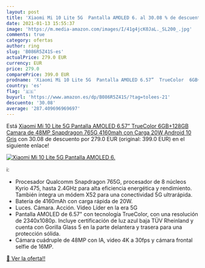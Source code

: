 ```yaml
---
layout: post
title: 'Xiaomi Mi 10 Lite 5G  Pantalla AMOLED 6. al 30.08 % de descuento'
date: 2021-01-13 15:55:37
image: 'https://m.media-amazon.com/images/I/41g4jcK0JaL._SL200_.jpg'
comments: true
category: ofertas
author: ring
slug: 'B086R5Z41S-es'
actualPrice: 279.0 EUR
currency: EUR
price: 279.0
comparePrice: 399.0 EUR
prodname: 'Xiaomi Mi 10 Lite 5G  Pantalla AMOLED 6.57”  TrueColor  6GB+128GB  Camara de 48MP  Snapdragon 765G  4160mah con Carga 20W  Android 10  Gris'
country: 'es'
flag: '🇪🇸'
buyurl: 'https://www.amazon.es/dp/B086R5Z41S/?tag=tolees-21'
descuento: '30.08'
average: '287.409696969697'
---
```


Está [Xiaomi Mi 10 Lite 5G  Pantalla AMOLED 6.57”  TrueColor  6GB+128GB  Camara de 48MP  Snapdragon 765G  4160mah con Carga 20W  Android 10  Gris](https://www.amazon.es/dp/B086R5Z41S/?tag=tolees-21) con 30.08 de descuento por 279.0 EUR (original: 399.0 EUR) en el siguiente enlace!

[![Xiaomi Mi 10 Lite 5G  Pantalla AMOLED 6.](https://m.media-amazon.com/images/I/41g4jcK0JaL._SL200_.jpg)](https://www.amazon.es/dp/B086R5Z41S/?tag=tolees-21)

ℹ️:

- Procesador Qualcomm Snapdragon 765G, procesador de 8 núcleos Kyrio 475, hasta 2.4GHz para alta eficiencia energética y rendimiento. También integra un módem X52 para una conectividad 5G ultrarápida.
- Batería de 4160mAh con carga rápida de 20W.
- Luces. Cámara. Acción. Vídeo Líder en la era 5G
- Pantalla AMOLED de 6.57" con tecnología TrueColor, con una resolución de 2340x1080p. Incluye certificación de luz azul baja TÜV Rheinland y cuenta con Gorilla Glass 5 en la parte delantera y trasera para una protección sólida.
- Cámara cuádruple de 48MP con IA, video 4K a 30fps y cámara frontal selfie de 16MP.

[🛒 Ver la oferta!!](https://www.amazon.es/dp/B086R5Z41S/?tag=tolees-21)
